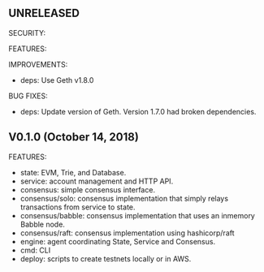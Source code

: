 ## UNRELEASED

SECURITY:

FEATURES:

IMPROVEMENTS:
- deps: Use Geth v1.8.0

BUG FIXES:
- deps: Update version of Geth. Version 1.7.0 had broken dependencies.

## V0.1.0 (October 14, 2018)

FEATURES:
- state: EVM, Trie, and Database.
- service: account management and HTTP API.
- consensus: simple consensus interface.
- consensus/solo: consensus implementation that simply relays transactions from
  service to state.
- consensus/babble: consensus implementation that uses an inmemory Babble node.
- consensus/raft: consensus implementation using hashicorp/raft
- engine: agent coordinating State, Service and Consensus.
- cmd: CLI
- deploy: scripts to create testnets locally or in AWS.
